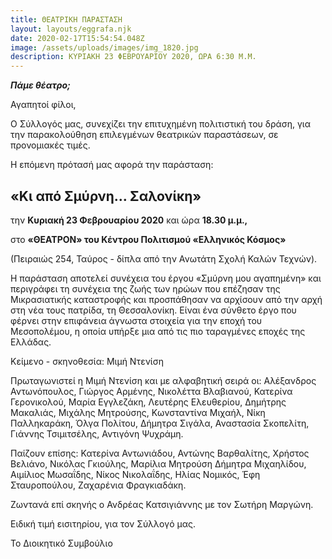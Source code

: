 ```yaml
---
title: ΘΕΑΤΡΙΚΗ ΠΑΡΑΣΤΑΣΗ
layout: layouts/eggrafa.njk
date: 2020-02-17T15:54:54.048Z
image: /assets/uploads/images/img_1820.jpg
description: ΚΥΡΙΑΚΗ 23 ΦΕΒΡΟΥΑΡΙΟΥ 2020, ΩΡΑ 6:30 Μ.Μ.
---
```

***Πάμε θέατρο;***

Αγαπητοί φίλοι,

Ο Σύλλογός μας, συνεχίζει την επιτυχημένη πολιτιστική του δράση, για την παρακολούθηση επιλεγμένων θεατρικών παραστάσεων, σε προνομιακές τιμές. 

Η επόμενη πρότασή μας αφορά την παράσταση:

## **«Κι από Σμύρνη… Σαλονίκη»**

την **Κυριακή 23 Φεβρουαρίου 2020** και ώρα **18.30 μ.μ.,** 

στο **«ΘΕΑΤΡΟΝ» του Κέντρου Πολιτισμού «Ελληνικός Κόσμος»** 

(Πειραιώς 254, Ταύρος - δίπλα από την Ανωτάτη Σχολή Καλών Τεχνών).



Η παράσταση αποτελεί συνέχεια του έργου «Σμύρνη μου αγαπημένη» και περιγράφει τη συνέχεια της ζωής των ηρώων που επέζησαν της Μικρασιατικής καταστροφής και προσπάθησαν να αρχίσουν από την αρχή στη νέα τους πατρίδα, τη Θεσσαλονίκη. Είναι ένα σύνθετο έργο που φέρνει στην επιφάνεια άγνωστα στοιχεία για την εποχή του Μεσοπολέμου, η οποία υπήρξε μια από τις πιο ταραγμένες εποχές της Ελλάδας.

Κείμενο - σκηνοθεσία: Μιμή Ντενίση

Πρωταγωνιστεί η Μιμή Ντενίση και με αλφαβητική σειρά οι: Αλέξανδρος Αντωνόπουλος, Γιώργος Αρμένης, Νικολέττα Βλαβιανού, Κατερίνα Γερονικολού, Μαρία Εγγλεζάκη, Λευτέρης Ελευθερίου, Δημήτρης Μακαλιάς, Μιχάλης Μητρούσης, Κωνσταντίνα Μιχαήλ, Νίκη Παλληκαράκη, Όλγα Πολίτου, Δήμητρα Σιγάλα, Αναστασία Σκοπελίτη, Γιάννης Τσιμιτσέλης, Αντιγόνη Ψυχράμη.

Παίζουν επίσης: Κατερίνα Αντωνιάδου, Αντώνης Βαρθαλίτης, Χρήστος Βελιάνο, Νικόλας Γκιούλης, Μαρίλια Μητρούση Δήμητρα Μιχαηλίδου, Αιμίλιος Μωσαΐδης, Νίκος Νικολαΐδης, Ηλίας Νομικός, Έφη Σταυροπούλου, Ζαχαρένια Φραγκιαδάκη.

Ζωντανά επί σκηνής ο Ανδρέας Κατσιγιάννης με τον Σωτήρη Μαργώνη.

Ειδική τιμή εισιτηρίου, για τον Σύλλογό μας.

Το Διοικητικό Συμβούλιο

